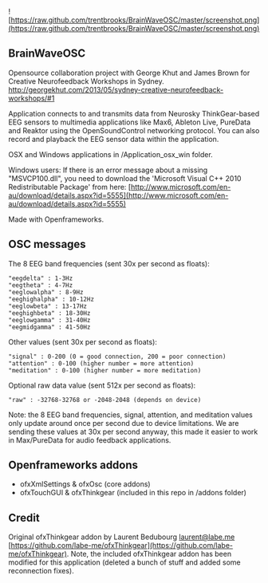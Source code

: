 ![https://raw.github.com/trentbrooks/BrainWaveOSC/master/screenshot.png](https://raw.github.com/trentbrooks/BrainWaveOSC/master/screenshot.png)

## BrainWaveOSC ##

Opensource collaboration project with George Khut and James Brown for Creative Neurofeedback Workshops in Sydney. http://georgekhut.com/2013/05/sydney-creative-neurofeedback-workshops/#1

Application connects to and transmits data from Neurosky ThinkGear-based EEG sensors to multimedia applications like Max6, Ableton Live, PureData and Reaktor using the OpenSoundControl networking protocol. You can also record and playback the EEG sensor data within the application.

OSX and Windows applications in /Application_osx_win folder.

Windows users: If there is an error message about a missing "MSVCP100.dll", you need to download the 'Microsoft Visual C++ 2010 Redistributable Package' from here: [http://www.microsoft.com/en-au/download/details.aspx?id=5555](http://www.microsoft.com/en-au/download/details.aspx?id=5555)

Made with Openframeworks. 

## OSC messages ##
The 8 EEG band frequencies (sent 30x per second as floats): 

    "eegdelta" : 1-3Hz
    "eegtheta" : 4-7Hz
    "eeglowalpha" : 8-9Hz
    "eeghighalpha" : 10-12Hz
    "eeglowbeta" : 13-17Hz
    "eeghighbeta" : 18-30Hz
    "eeglowgamma" : 31-40Hz
    "eegmidgamma" : 41-50Hz
Other values (sent 30x per second as floats):

    "signal" : 0-200 (0 = good connection, 200 = poor connection)
    "attention" : 0-100 (higher number = more attention)
    "meditation" : 0-100 (higher number = more meditation)
Optional raw data value (sent 512x per second as floats):

    "raw" : -32768-32768 or -2048-2048 (depends on device)

Note: the 8 EEG band frequencies, signal, attention, and meditation values only update around once per second due to device limitations. We are sending these values at 30x per second anyway, this made it easier to work in Max/PureData for audio feedback applications. 

## Openframeworks addons ##
* 	ofxXmlSettings & ofxOsc (core addons)
*	ofxTouchGUI & ofxThinkgear (included in this repo in /addons folder)

## Credit ##
Original ofxThinkgear addon by Laurent Bedubourg <laurent@labe.me> [https://github.com/labe-me/ofxThinkgear](https://github.com/labe-me/ofxThinkgear). Note, the included ofxThinkgear addon has been modified for this application (deleted a bunch of stuff and added some reconnection fixes).